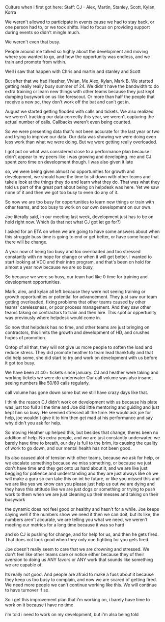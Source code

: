 Culture when i first got here: 
Staff: CJ - Alex, Martin, Stanley, Scott, Kylan, Korra

We weren't allowed to participate in events cause we had to stay back, or one person had to, or we took shifts. Had to focus on providing support during events so didn't mingle much.

We weren't even that busy. 

People around me talked so highly about the development and moving where you wanted to go, and how the opportunity was endless, and we train and promote from within.

Well i saw that happen with Chris and martin and stanley and Scott

But after that we had Heather, Vivian, Me Alex, Kylan, Mark B.
We started getting really really busy summer of 24. 
We didn't have the bandwidth to do extra training or learn new things with other teams because they just kept dumping busywork on us like forescout. Or more than half the people that receive a new pc, they don't work off the bat and can't get in.

August we started getting flooded with calls and tickets.
We also realized we weren't tracking our data correctly this year, we weren't capturing the actual number of calls. Callbacks weren't even being counted.

So we were presenting data that's not been accurate for the last year or two and trying to improve our data. Our data was showing we were doing even less work than what we were doing. But we were getting really overloaded.

I got put on what was considered close to a performance plan because i didn't appear to my peers like i was growing and developing. 
me and CJ spent zero time on development though. 
I was also given it late

so, we were being given almost no opportunities for growth and development, we should have the time to sit down with other teams and take a look at the things they do and learn what they do. That was what they told us part of the great part about being on helpdesk was here. Yet we saw none of it and then we got too busy to even do any of it.

So now we are too busy for opportunities to learn new things or train with other teams, and too busy to work on our own development on our own. 

Joe literally said, in our meeting last week, development just has to be on hold right now. Which (is that not what CJ got let go for?)

 I asked for an ETA on when we are going to have some answers about when this struggle buss time is going to end or get better, or have some hope that there will be change.

A year now of being too busy and too overloaded and too stressed constantly with no hope for change or when it will get better. I wanted to start looking at VDC and their intro program, and that's been on hold for almost a year now because we are so busy.

So because we were so busy, our team had like 0 time for training and development opportunities. 

Mark, alex, and kylan all left because they were not seeing training or growth opportunities or potential for advancement. 
They just saw our team getting overloaded, fixing problems that other teams caused by other teams' carelessness, or poor process management.
And they saw other teams taking on contractors to train and then hire. This spot or oppertunity was previously where helpdesk would come in.

So now that helpdesk has no time, and other teams are just bringing on contractors, this limits the growth and development of HD, and crushes hopes of promotion.

Ontop of all that, they will not give us more people to soften the load and reduce stress. They did promote heather to team lead thankfully and that did help some, she did start to try and work on development with us before it got too busy.

We have been at 40+ tickets since january. 
CJ and heather were taking and working tickets we were do underwater
Our call volume was also insane, seeing numbers like 50/60 calls regularly.

call volume has gone down some but we still have crazy days like that. 

I think the reason CJ didn't work on development with us because his plate was just too full all the time and Joe did little mentoring and guiding and just kept him so busy. He seemed stressed all the time. He would ask joe for help, joe wouldn't give it to him then get mad at his performance and say why didn't you ask for help.

So moving Heather up helped this, but besides that change, theres been no addition of help. No extra people, and we are just constantly underwater, we barely have time to breath, our day is full to the brim, its causing the quality of work to go down, and our mental health has not been good.

Its also caused alot of tension with other teams, because we ask for help, or we escalate something because we miss something, or because we just don't have time and they get onto us hard about it, and we are like just begging for patience and understanding and they are just always like
oh we will make a guru so can take this on int he future, or like you missed this and we are like yes we know can you please just help us out we are dying and they  have this attitude like we are just dogs or something or trying to push work to them when we are just cleaning up their messes and taking on their busywork

the dynamic does not feel good or healthy and hasn't for a while.
Joe keeps saying well if the numbers show we need it then we can doit, but its like, the numbers aren't accurate, we are telling you what we need, we weren't meeting our metrics for a long time because it was so hard

and so CJ is pushing for change, and for help for us, and then he gets fired. That does not look good when they only one fighting for you gets fired.

Joe doesn't really seem to care that we are drowning and stressed. We don't feel like other teams care or notice either because they of their aversion to doing us ANY favors or ANY work that sounds like something we are capable of.

Its really not good. And people are afraid to make a fuss about it because they keep us too busy to complain, and now we are scared of getting fired. We need more people we can't continue working like this. We will continue to have turnover if so. 

So i get this improvement plan that i'm working on, i barely have time to work on it because i have no time

i'm told i need to work on my development, but i'm also being told 



